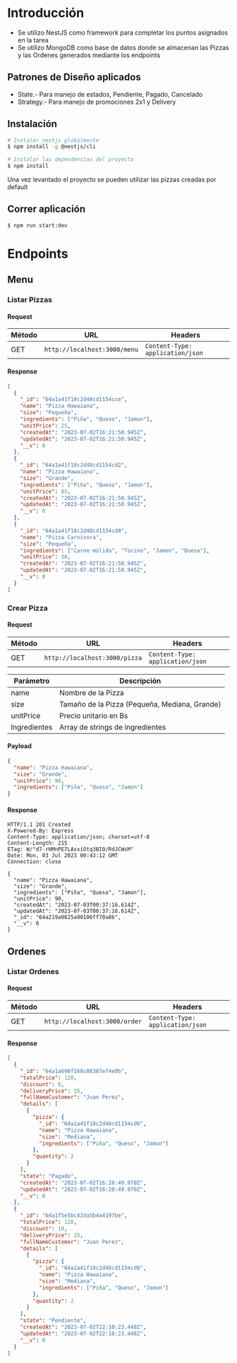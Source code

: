 # Introducción

- Se utilizo NestJS como framework para completar los puntos asignados en la tarea
- Se utilizo MongoDB como base de datos donde se almacenan las Pizzas y las Ordenes generados mediante los endpoints

## Patrones de Diseño aplicados

- State.- Para manejo de estados, Pendiente, Pagado, Cancelado
- Strategy.- Para manejo de promociones 2x1 y Delivery

## Instalación

```bash
# Instalar nestjs globalmente
$ npm install -g @nestjs/cli

# Instalar las dependencias del proyecto
$ npm install
```

Una vez levantado el proyecto se pueden utilizar las pizzas creadas por default

## Correr aplicación

```bash
$ npm run start:dev
```

# Endpoints

## Menu

### Listar Pizzas

#### Request

| Método | URL                          | Headers                          |
| ------ | ---------------------------- | -------------------------------- |
| GET    | `http://localhost:3000/menu` | `Content-Type: application/json` |

#### Response

```json
[
  {
    "_id": "64a1a41f18c2d48cd1154cce",
    "name": "Pizza Hawaiana",
    "size": "Pequeña",
    "ingredients": ["Piña", "Queso", "Jamon"],
    "unitPrice": 25,
    "createdAt": "2023-07-02T16:21:50.945Z",
    "updatedAt": "2023-07-02T16:21:50.945Z",
    "__v": 0
  },
  {
    "_id": "64a1a41f18c2d48cd1154cd2",
    "name": "Pizza Hawaiana",
    "size": "Grande",
    "ingredients": ["Piña", "Queso", "Jamon"],
    "unitPrice": 85,
    "createdAt": "2023-07-02T16:21:50.945Z",
    "updatedAt": "2023-07-02T16:21:50.945Z",
    "__v": 0
  },
  {
    "_id": "64a1a41f18c2d48cd1154cd4",
    "name": "Pizza Carnivora",
    "size": "Pequeña",
    "ingredients": ["Carne molida", "Tocino", "Jamon", "Queso"],
    "unitPrice": 30,
    "createdAt": "2023-07-02T16:21:50.945Z",
    "updatedAt": "2023-07-02T16:21:50.945Z",
    "__v": 0
  }
]
```

### Crear Pizza

#### Request

| Método | URL                           | Headers                          |
| ------ | ----------------------------- | -------------------------------- |
| GET    | `http://localhost:3000/pizza` | `Content-Type: application/json` |

| Parámetro    | Descripción                                   |
| ------------ | --------------------------------------------- |
| name         | Nombre de la Pizza                            |
| size         | Tamaño de la Pizza (Pequeña, Mediana, Grande) |
| unitPrice    | Precio unitario en Bs                         |
| Ingredientes | Array de strings de ingredientes              |

#### Payload

```json
{
  "name": "Pizza Hawaiana",
  "size": "Grande",
  "unitPrice": 90,
  "ingredients": ["Piña", "Queso", "Jamon"]
}
```

#### Response

```http
HTTP/1.1 201 Created
X-Powered-By: Express
Content-Type: application/json; charset=utf-8
Content-Length: 215
ETag: W/"d7-rHMnPE7LAsxiOtq3BI0/RdJCWsM"
Date: Mon, 03 Jul 2023 00:43:12 GMT
Connection: close

{
  "name": "Pizza Hawaiana",
  "size": "Grande",
  "ingredients": ["Piña", "Queso", "Jamon"],
  "unitPrice": 90,
  "createdAt": "2023-07-03T00:37:16.614Z",
  "updatedAt": "2023-07-03T00:37:16.614Z",
  "_id": "64a219a0825a90106ff70a8b",
  "__v": 0
}
```

## Ordenes

### Listar Ordenes

#### Request

| Método | URL                           | Headers                          |
| ------ | ----------------------------- | -------------------------------- |
| GET    | `http://localhost:3000/order` | `Content-Type: application/json` |

#### Response

```json
[
  {
    "_id": "64a1a698f168c86387ef4e0b",
    "totalPrice": 120,
    "discount": 0,
    "deliveryPrice": 15,
    "fullNameCustomer": "Juan Perez",
    "details": [
      {
        "pizza": {
          "_id": "64a1a41f18c2d48cd1154cd0",
          "name": "Pizza Hawaiana",
          "size": "Mediana",
          "ingredients": ["Piña", "Queso", "Jamon"]
        },
        "quantity": 2
      }
    ],
    "state": "Pagado",
    "createdAt": "2023-07-02T16:28:49.970Z",
    "updatedAt": "2023-07-02T16:28:49.970Z",
    "__v": 0
  },
  {
    "_id": "64a1f5e5bc42da5b4a4197be",
    "totalPrice": 120,
    "discount": 10,
    "deliveryPrice": 15,
    "fullNameCustomer": "Juan Perez",
    "details": [
      {
        "pizza": {
          "_id": "64a1a41f18c2d48cd1154cd0",
          "name": "Pizza Hawaiana",
          "size": "Mediana",
          "ingredients": ["Piña", "Queso", "Jamon"]
        },
        "quantity": 2
      }
    ],
    "state": "Pendiente",
    "createdAt": "2023-07-02T22:10:23.448Z",
    "updatedAt": "2023-07-02T22:10:23.448Z",
    "__v": 0
  }
]
```
